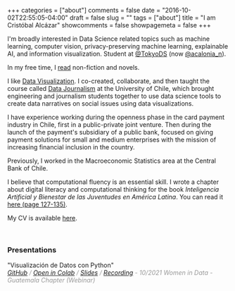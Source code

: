 +++
categories = ["about"]
comments = false
date = "2016-10-02T22:55:05-04:00"
draft = false
slug = ""
tags = ["about"]
title = "I am Cristóbal Alcázar"
showcomments = false
showpagemeta = false
+++

I'm broadly interested in Data Science related topics such as machine learning, computer vision, privacy-preserving machine learning, explainable AI, and information visualization. 
Student at <a href="https://twitter.com/tokyods?s=21)" target="_blank">@TokyoDS</a> (now <a href="https://acalonia.com/acalonia-school" target="_blank">@acalonia_n</a>).

In my free time, I <a href="https://www.goodreads.com/alkzar90" target="_blank">read</a> non-fiction and novels.

I like <a href="https://github.com/alcazar90/TidyTuesday" target="_blank">Data Visualization</a>. I co-created, collaborate, and then taught the course called <a href="https://icei.uchile.cl/noticias/147128/finaliza-con-exito-el-primer-curso-interdisciplinario-con-estudiant" target="_blank">Data Journalism</a> at the University of Chile, which brought
engineering and journalism students together to use data science tools to create
data narratives on social issues using data visualizations.

I have experience working during the openness phase in the card payment industry in
Chile, first in a public-private joint venture. Then during the launch of the
payment's subsidiary of a public bank, focused on giving payment solutions for small
and medium enterprises with the mission of increasing financial inclusion in the
country.

Previously, I worked in the Macroeconomic Statistics area at the Central Bank of Chile.

I believe that computational fluency is an essential skill. I wrote a chapter about digital literacy and computational thinking for the book *Inteligencia Artificial y Bienestar de las Juventudes en América Latina*. You can read it <a href="https://blogs.harvard.edu/conectadosalsur/2019/12/14/ya-disponible-libro-inteligencia-artificial-y-bienestar-de-las-juventudes-en-america-latina/" target="_blank">here (page 127-135)</a>.


My CV is available <a href="https://alkzar.cl/cv.pdf" target="_blank">here</a>.

<br>

### Presentations

<!--Agregar entrada con presentacion  -->
<p>
"Visualización de Datos con Python"
 <br>
 <i style="font-size:14px;color:#989898;">
  <a href="https://github.com/alcazar90/WomenInData-Guatemala2021" target="_blank">GitHub</a>
   /
  <a href="https://colab.research.google.com/drive/1o43FTdcj_nKdSJkU_qFshutIYTCi1JwD?usp=sharing" target="_blank">Open in Colab</a>
   / 
  <a href="https://alkzar.cl/slides/womenInData-guatemalaChapter-13102021.pdf" target="_blank">Slides</a>
  /
  <a href="https://www.youtube.com/watch?v=MEb7BX9jAks" target="_blank">Recording</a>
   - 10/2021 Women in Data - Guatemala Chapter (Webinar)
 </i>
</p>
